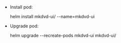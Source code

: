 - Install pod:
    
    helm install mkdvd-ui/ --name=mkdvd-ui

- Upgrade pod:

    helm upgrade --recreate-pods mkdvd-ui mkdvd-ui/


